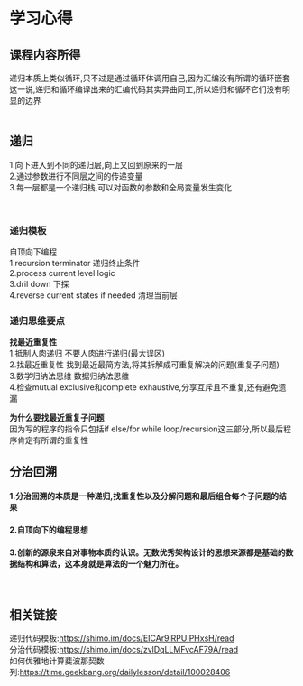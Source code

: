 # 学习心得<br>

## 课程内容所得<br>
递归本质上类似循环,只不过是通过循环体调用自己,因为汇编没有所谓的循环嵌套这一说,递归和循环编译出来的汇编代码其实异曲同工,所以递归和循环它们没有明显的边界<br>
<br>

## 递归<br>
1.向下进入到不同的递归层,向上又回到原来的一层<br>
2.通过参数进行不同层之间的传递变量<br>
3.每一层都是一个递归栈,可以对函数的参数和全局变量发生变化<br>


<br>

### 递归模板<br>
自顶向下编程<br>
1.recursion terminator 递归终止条件<br>
2.process current level logic<br>
3.dril down 下探<br>
4.reverse current states if needed 清理当前层<br>

### 递归思维要点<br>
**找最近重复性**<br>
1.抵制人肉递归 不要人肉进行递归(最大误区)<br>
2.找最近重复性 找到最近最简方法,将其拆解成可重复解决的问题(重复子问题)<br>
3.数学归纳法思维 数据归纳法思维<br>
4.检查mutual exclusive和complete exhaustive,分享互斥且不重复,还有避免遗漏<br>


**为什么要找最近重复子问题**<br>
因为写的程序的指令只包括if else/for while loop/recursion这三部分,所以最后程序肯定有所谓的重复性<br>


## 分治回溯<br>
#### 1.分治回溯的本质是一种递归,找重复性以及分解问题和最后组合每个子问题的结果<br>
#### 2.自顶向下的编程思想<br>
#### 3.创新的源泉来自对事物本质的认识。无数优秀架构设计的思想来源都是基础的数据结构和算法，这本身就是算法的一个魅力所在。<br>
<br>

## 相关链接<br>
递归代码模板:https://shimo.im/docs/EICAr9lRPUIPHxsH/read<br>
分治代码模板:https://shimo.im/docs/zvlDqLLMFvcAF79A/read<br>
如何优雅地计算斐波那契数列:https://time.geekbang.org/dailylesson/detail/100028406<br>


